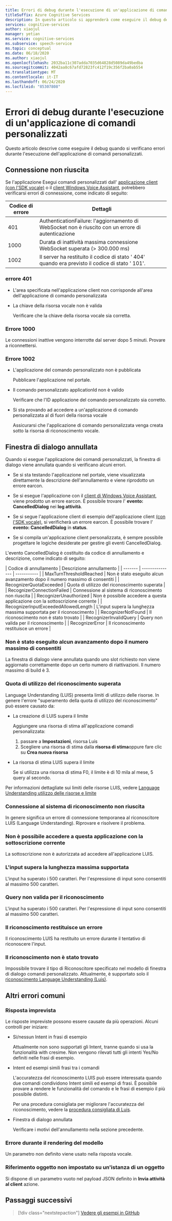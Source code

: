 ```yaml
---
title: Errori di debug durante l'esecuzione di un'applicazione di comandi personalizzati
titleSuffix: Azure Cognitive Services
description: In questo articolo si apprenderà come eseguire il debug degli errori di runtime in un'applicazione di comandi personalizzata.
services: cognitive-services
author: xiaojul
manager: yetian
ms.service: cognitive-services
ms.subservice: speech-service
ms.topic: conceptual
ms.date: 06/18/2020
ms.author: xiaojul
ms.openlocfilehash: 2032ba11c307adda7035d64828d5089da49bedba
ms.sourcegitcommit: 4042aa8c67afd72823fc412f19c356f2ba0ab554
ms.translationtype: MT
ms.contentlocale: it-IT
ms.lasthandoff: 06/24/2020
ms.locfileid: "85307808"
---
```

# <a name="debug-errors-when-running-a-custom-commands-application"></a>Errori di debug durante l'esecuzione di un'applicazione di comandi personalizzati

Questo articolo descrive come eseguire il debug quando si verificano errori durante l'esecuzione dell'applicazione di comandi personalizzati. 

## <a name="connection-failed"></a>Connessione non riuscita

Se l'applicazione Esegui comandi personalizzati dall' [applicazione client (con l'SDK vocale)](./how-to-custom-commands-setup-speech-sdk.md) o il [client Windows Voice Assistant](./how-to-custom-commands-developer-flow-test.md), potrebbero verificarsi errori di connessione, come indicato di seguito:

| Codice di errore | Dettagli |
| ------- | -------- |
| 401 | AuthenticationFailure: l'aggiornamento di WebSocket non è riuscito con un errore di autenticazione |
| 1000 | Durata di inattività massima connessione WebSocket superata (> 300.000 ms) |
| 1002 | Il server ha restituito il codice di stato ' 404' quando era previsto il codice di stato ' 101'. |

### <a name="error-401"></a>errore 401
- L'area specificata nell'applicazione client non corrisponde all'area dell'applicazione di comando personalizzata

- La chiave della risorsa vocale non è valida
    
    Verificare che la chiave della risorsa vocale sia corretta.

### <a name="error-1000"></a>Errore 1000 
Le connessioni inattive vengono interrotte dal server dopo 5 minuti. Provare a riconnettersi.

### <a name="error-1002"></a>Errore 1002 
- L'applicazione del comando personalizzato non è pubblicata
    
    Pubblicare l'applicazione nel portale.

- Il comando personalizzato applicationId non è valido

    Verificare che l'ID applicazione del comando personalizzato sia corretto.

- Si sta provando ad accedere a un'applicazione di comando personalizzata al di fuori della risorsa vocale

    Assicurarsi che l'applicazione di comando personalizzata venga creata sotto la risorsa di riconoscimento vocale.

## <a name="dialog-is-canceled"></a>Finestra di dialogo annullata

Quando si esegue l'applicazione dei comandi personalizzati, la finestra di dialogo viene annullata quando si verificano alcuni errori.

- Se si sta testando l'applicazione nel portale, viene visualizzata direttamente la descrizione dell'annullamento e viene riprodotto un errore earcon. 

- Se si esegue l'applicazione con il [client di Windows Voice Assistant](./how-to-custom-commands-developer-flow-test.md), viene prodotto un errore earcon. È possibile trovare l' **evento: CancelledDialog** nei **log attività**.

- Se si segue l'applicazione client di esempio dell'applicazione client [(con l'SDK vocale)](./how-to-custom-commands-setup-speech-sdk.md), si verificherà un errore earcon. È possibile trovare l' **evento: CancelledDialog** in **status**.

- Se si compila un'applicazione client personalizzata, è sempre possibile progettare le logiche desiderate per gestire gli eventi CancelledDialog.

L'evento CancelledDialog è costituito da codice di annullamento e descrizione, come indicato di seguito:

| Codice di annullamento | Descrizione annullamento |
| ------- | --------------- | ----------- |
| MaxTurnThresholdReached | Non è stato eseguito alcun avanzamento dopo il numero massimo di consentiti |
| RecognizerQuotaExceeded | Quota di utilizzo del riconoscimento superata |
| RecognizerConnectionFailed | Connessione al sistema di riconoscimento non riuscita |
| RecognizerUnauthorized | Non è possibile accedere a questa applicazione con la sottoscrizione corrente |
| RecognizerInputExceededAllowedLength | L'input supera la lunghezza massima supportata per il riconoscimento |
| RecognizerNotFound | Il riconoscimento non è stato trovato |
| RecognizerInvalidQuery | Query non valida per il riconoscimento |
| RecognizerError | Il riconoscimento restituisce un errore |

### <a name="no-progress-was-made-after-the-max-number-of-turns-allowed"></a>Non è stato eseguito alcun avanzamento dopo il numero massimo di consentiti
La finestra di dialogo viene annullata quando uno slot richiesto non viene aggiornato correttamente dopo un certo numero di riattivazioni. Il numero massimo di build è 3.

### <a name="recognizer-usage-quota-exceeded"></a>Quota di utilizzo del riconoscimento superata
Language Understanding (LUIS) presenta limiti di utilizzo delle risorse. In genere l'errore "superamento della quota di utilizzo del riconoscimento" può essere causato da: 
- La creazione di LUIS supera il limite

    Aggiungere una risorsa di stima all'applicazione comandi personalizzata: 
    1. passare a **Impostazioni**, risorsa Luis
    1. Scegliere una risorsa di stima dalla **risorsa di stima**oppure fare clic su **Crea nuova risorsa** 

- La risorsa di stima LUIS supera il limite

    Se si utilizza una risorsa di stima F0, il limite è di 10 mila al mese, 5 query al secondo.

Per informazioni dettagliate sui limiti delle risorse LUIS, vedere [Language Understanding utilizzo delle risorse e limite](https://docs.microsoft.com/azure/cognitive-services/luis/luis-limits#resource-usage-and-limits)

### <a name="connection-to-the-recognizer-failed"></a>Connessione al sistema di riconoscimento non riuscita
In genere significa un errore di connessione temporanea al riconoscitore LUIS (Language Understanding). Riprovare e risolvere il problema.

### <a name="this-application-cannot-be-accessed-with-the-current-subscription"></a>Non è possibile accedere a questa applicazione con la sottoscrizione corrente
La sottoscrizione non è autorizzata ad accedere all'applicazione LUIS. 

### <a name="input-exceeds-the-maximum-supported-length"></a>L'input supera la lunghezza massima supportata
L'input ha superato i 500 caratteri. Per l'espressione di input sono consentiti al massimo 500 caratteri.

### <a name="invalid-query-for-the-recognizer"></a>Query non valida per il riconoscimento
L'input ha superato i 500 caratteri. Per l'espressione di input sono consentiti al massimo 500 caratteri.

### <a name="recognizer-return-an-error"></a>Il riconoscimento restituisce un errore
Il riconoscimento LUIS ha restituito un errore durante il tentativo di riconoscere l'input.

### <a name="recognizer-not-found"></a>Il riconoscimento non è stato trovato
Impossibile trovare il tipo di Riconoscitore specificato nel modello di finestra di dialogo comandi personalizzato. Attualmente, è supportato solo il [riconoscimento Language Understanding (Luis)](https://www.luis.ai/).

## <a name="other-common-errors"></a>Altri errori comuni
### <a name="unexpected-response"></a>Risposta imprevista
Le risposte impreviste possono essere causate da più operazioni. Alcuni controlli per iniziare:
- Sì/nessun Intent in frasi di esempio

    Attualmente non sono supportati gli Intent, tranne quando si usa la funzionalità with cresime. Non vengono rilevati tutti gli intenti Yes/No definiti nelle frasi di esempio.

- Intent ed esempi simili frasi tra i comandi

    L'accuratezza del riconoscimento LUIS può essere interessata quando due comandi condividono Intent simili ed esempi di frasi. È possibile provare a rendere le funzionalità del comando e le frasi di esempio il più possibile distinti.

    Per una procedura consigliata per migliorare l'accuratezza del riconoscimento, vedere la [procedura consigliata di Luis](https://docs.microsoft.com/azure/cognitive-services/luis/luis-concept-best-practices).

- Finestra di dialogo annullata
    
    Verificare i motivi dell'annullamento nella sezione precedente.

### <a name="error-while-rendering-the-template"></a>Errore durante il rendering del modello
Un parametro non definito viene usato nella risposta vocale. 

### <a name="object-reference-not-set-to-an-instance-of-an-object"></a>Riferimento oggetto non impostato su un'istanza di un oggetto
Si dispone di un parametro vuoto nel payload JSON definito in **Invia attività al client** azione.

## <a name="next-steps"></a>Passaggi successivi

> [!div class="nextstepaction"]
> [Vedere gli esempi in GitHub](https://aka.ms/speech/cc-samples)